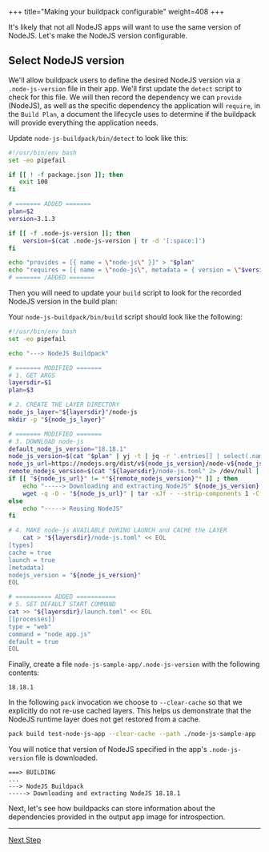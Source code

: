 +++
title="Making your buildpack configurable"
weight=408
+++

<!-- test:suite=create-buildpack;weight=8 -->

It's likely that not all NodeJS apps will want to use the same version of NodeJS. Let's make the NodeJS version configurable.

## Select NodeJS version

We'll allow buildpack users to define the desired NodeJS version via a `.node-js-version` file in their app. We'll first update the `detect` script to check for this file. We will then record the dependency we can `provide` (NodeJS), as well as the specific dependency the application will `require`, in the `Build Plan`, a document the lifecycle uses to determine if the buildpack will provide everything the application needs.

Update `node-js-buildpack/bin/detect` to look like this:

<!-- test:file=node-js-buildpack/bin/detect -->
```bash
#!/usr/bin/env bash
set -eo pipefail

if [[ ! -f package.json ]]; then
   exit 100
fi

# ======= ADDED =======
plan=$2
version=3.1.3

if [[ -f .node-js-version ]]; then
    version=$(cat .node-js-version | tr -d '[:space:]')
fi

echo "provides = [{ name = \"node-js\" }]" > "$plan"
echo "requires = [{ name = \"node-js\", metadata = { version = \"$version\" } }]" >> "$plan"
# ======= /ADDED =======
```

Then you will need to update your `build` script to look for the recorded NodeJS version in the build plan:

Your `node-js-buildpack/bin/build` script should look like the following:

<!-- test:file=node-js-buildpack/bin/build -->
```bash
#!/usr/bin/env bash
set -eo pipefail

echo "---> NodeJS Buildpack"

# ======= MODIFIED =======
# 1. GET ARGS
layersdir=$1
plan=$3

# 2. CREATE THE LAYER DIRECTORY
node_js_layer="${layersdir}"/node-js
mkdir -p "${node_js_layer}"

# ======= MODIFIED =======
# 3. DOWNLOAD node-js
default_node_js_version="18.18.1"
node_js_version=$(cat "$plan" | yj -t | jq -r '.entries[] | select(.name == "node-js") | .metadata.version' || echo ${default_node_js_version})
node_js_url=https://nodejs.org/dist/v${node_js_version}/node-v${node_js_version}-linux-x64.tar.xz
remote_nodejs_version=$(cat "${layersdir}/node-js.toml" 2> /dev/null | yj -t | jq -r .metadata.nodejs_version 2>/dev/null || echo 'NOT FOUND')
if [[ "${node_js_url}" != *"${remote_nodejs_version}"* ]] ; then
    echo "-----> Downloading and extracting NodeJS" ${node_js_version}
    wget -q -O - "${node_js_url}" | tar -xJf - --strip-components 1 -C "${node_js_layer}"
else
    echo "-----> Reusing NodeJS"
fi

# 4. MAKE node-js AVAILABLE DURING LAUNCH and CACHE the LAYER
    cat > "${layersdir}/node-js.toml" << EOL
[types]
cache = true
launch = true
[metadata]
nodejs_version = "${node_js_version}"
EOL

# ========== ADDED ===========
# 5. SET DEFAULT START COMMAND
cat >> "${layersdir}/launch.toml" << EOL
[[processes]]
type = "web"
command = "node app.js"
default = true
EOL
```

Finally, create a file `node-js-sample-app/.node-js-version` with the following contents:

<!-- test:file=node-js-sample-app/.node-js-version -->
```
18.18.1
```

In the following `pack` invocation we choose to `--clear-cache` so that we explicitly do not re-use cached layers.  This helps us demonstrate that the NodeJS runtime layer does not get restored from a cache.

<!-- test:exec -->
```bash
pack build test-node-js-app --clear-cache --path ./node-js-sample-app --buildpack ./node-js-buildpack
```
<!--+- "{{execute}}"+-->

You will notice that version of NodeJS specified in the app's `.node-js-version` file is downloaded.

<!-- test:assert=contains;ignore-lines=... -->
```text
===> BUILDING
...
---> NodeJS Buildpack
-----> Downloading and extracting NodeJS 18.18.1
```

Next, let's see how buildpacks can store information about the dependencies provided in the output app image for introspection.

<!--+if false+-->
---

<a href="/docs/buildpack-author-guide/create-buildpack/adding-bill-of-materials" class="button bg-pink">Next Step</a>
<!--+end+-->
